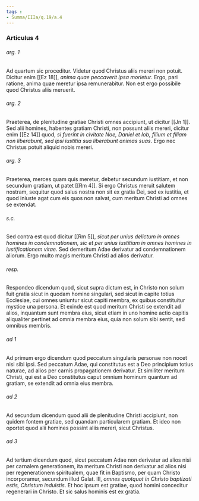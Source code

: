 ```yaml
---
tags : 
- Summa/IIIa/q.19/a.4
---
```


### Articulus 4

###### arg. 1
Ad quartum sic proceditur. Videtur quod Christus aliis mereri non potuit. Dicitur enim [[Ez 18]], *anima quae peccaverit ipsa morietur*. Ergo, pari ratione, anima quae meretur ipsa remunerabitur. Non est ergo possibile quod Christus aliis meruerit.

###### arg. 2
Praeterea, de plenitudine gratiae Christi omnes accipiunt, ut dicitur [[Jn 1]]. Sed alii homines, habentes gratiam Christi, non possunt aliis mereri, dicitur enim [[Ez 14]] quod, *si fuerint in civitate Noe, Daniel et Iob, filium et filiam non liberabunt, sed ipsi iustitia sua liberabunt animas suas*. Ergo nec Christus potuit aliquid nobis mereri.

###### arg. 3
Praeterea, merces quam quis meretur, debetur secundum iustitiam, et non secundum gratiam, ut patet [[Rm 4]]. Si ergo Christus meruit salutem nostram, sequitur quod salus nostra non sit ex gratia Dei, sed ex iustitia, et quod iniuste agat cum eis quos non salvat, cum meritum Christi ad omnes se extendat.

###### s.c.
Sed contra est quod dicitur [[Rm 5]], *sicut per unius delictum in omnes homines in condemnationem, sic et per unius iustitiam in omnes homines in iustificationem vitae*. Sed demeritum Adae derivatur ad condemnationem aliorum. Ergo multo magis meritum Christi ad alios derivatur.

###### resp.
Respondeo dicendum quod, sicut supra dictum est, in Christo non solum fuit gratia sicut in quodam homine singulari, sed sicut in capite totius Ecclesiae, cui omnes uniuntur sicut capiti membra, ex quibus constituitur mystice una persona. Et exinde est quod meritum Christi se extendit ad alios, inquantum sunt membra eius, sicut etiam in uno homine actio capitis aliqualiter pertinet ad omnia membra eius, quia non solum sibi sentit, sed omnibus membris.

###### ad 1
Ad primum ergo dicendum quod peccatum singularis personae non nocet nisi sibi ipsi. Sed peccatum Adae, qui constitutus est a Deo principium totius naturae, ad alios per carnis propagationem derivatur. Et similiter meritum Christi, qui est a Deo constitutus caput omnium hominum quantum ad gratiam, se extendit ad omnia eius membra.

###### ad 2
Ad secundum dicendum quod alii de plenitudine Christi accipiunt, non quidem fontem gratiae, sed quandam particularem gratiam. Et ideo non oportet quod alii homines possint aliis mereri, sicut Christus.

###### ad 3
Ad tertium dicendum quod, sicut peccatum Adae non derivatur ad alios nisi per carnalem generationem, ita meritum Christi non derivatur ad alios nisi per regenerationem spiritualem, quae fit in Baptismo, per quam Christo incorporamur, secundum illud Galat. III, *omnes quotquot in Christo baptizati estis, Christum induistis*. Et hoc ipsum est gratiae, quod homini conceditur regenerari in Christo. Et sic salus hominis est ex gratia.

